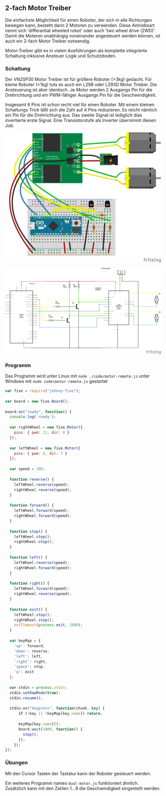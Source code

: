## 2-fach Motor Treiber

Die einfachste Möglichkeit für einen Roboter, der sich in alle Richtungen bewegen kann, besteht darin 2 Motoren zu verwenden. Diese Antriebsart nennt sich 'differantial wheeled robot' oder auch 'two wheel drive (2WD)'.  Damit die Moteren unabhängig voneinander angesteuert werden können, ist auch ein 2-fach Motor Treiber notwendig.

Motor-Treiber gibt es in vielen Ausführungen als komplette integrierte Schaltung inklusive Ansteuer Logik und Schutzdioden. 

### Schaltung

Der VN2SP30 Motor Treiber ist für größere Roboter (>3kg) gedacht. Für kleine Roboter (<1kg) tuts es auch ein L298 oder L293D Motor Trieber. Die Ansteuerung ist aber identisch. Je Motor werden 2 Ausgangs Pin für die Drehrichtung und ein PWM-fähiger Ausgangs Pin für die Geschwindigkeit.

Insgesamt 6 Pins ist schon recht viel für einen Roboter. Mit einem kleinen Schaltungs Trick läßt sich die Zahl auf 4 Pins reduzieren. Es reicht nämlich ein Pin für die Drehrichtung aus. Das zweite Signal ist lediglich dias invertierte erste Signal. Eine Transistorstufe als Inverter übernimmt diesen Job. 

![Verdrahtung](../../images/circ/dual-motor-driver_Steckplatine.png "Verdrahtung")

![Schaltplan](../../images/circ/dual-motor-driver_Schaltplan.png "Schaltplan")

### Programm

Das Programm wird unter Linux mit `node ./code/motor-remote.js` unter Windows mit `node code\motor-remote.js` gestartet

```javascript
var five = require("johnny-five");

var board = new five.Board();

board.on("ready", function() {
  console.log('ready');

  var rightWheel = new five.Motor({
    pins: { pwm: 11, dir: 8 }
  });

  var leftWheel = new five.Motor({
    pins: { pwm: 6, dir: 7 }
  });

  var speed = 100;

  function reverse() {
    leftWheel.reverse(speed);
    rightWheel.reverse(speed);
  }

  function forward() {
    leftWheel.forward(speed);
    rightWheel.forward(speed);
  }

  function stop() {
    leftWheel.stop();
    rightWheel.stop();
  }

  function left() {
    leftWheel.reverse(speed);
    rightWheel.forward(speed);
  }

  function right() {
    leftWheel.forward(speed);
    rightWheel.reverse(speed);
  }

  function exit() {
    leftWheel.stop();
    rightWheel.stop();
    setTimeout(process.exit, 1000);
  }

  var keyMap = {
    'up': forward,
    'down': reverse,
    'left': left,
    'right': right,
    'space': stop,
    'q': exit
  };

  var stdin = process.stdin;
  stdin.setRawMode(true);
  stdin.resume();

  stdin.on("keypress", function(chunk, key) {
      if (!key || !keyMap[key.name]) return;      

      keyMap[key.name]();
      board.wait(1000, function() {
        stop();
      });
    });
});
```

### Übungen

Mit den Cursor Tasten der Tastatur kann der Roboter gesteuert werden. 

Ein weiteres Programm names `dual-motor.js` funktioniert ähnlich. Zusätzlich kann mit den Zahlen 1...9 die Geschwindigkeit eingestellt werden.
